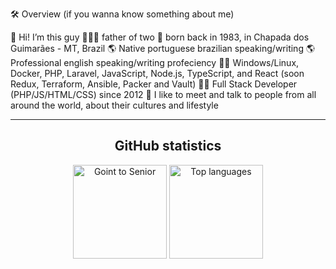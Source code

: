 🛠 Overview (if you wanna know something about me)

👋 Hi! I’m this guy
👨‍👧‍👦 father of two
👶 born back in 1983, in Chapada dos Guimarães - MT, Brazil
🌎 Native portuguese brazilian speaking/writing
🌎 Professional english speaking/writing profeciency
👨‍🎓 Windows/Linux, Docker, PHP, Laravel, JavaScript, Node.js, TypeScript, and React (soon Redux, Terraform, Ansible, Packer and Vault)
👨‍💻 Full Stack Developer (PHP/JS/HTML/CSS) since 2012
💬 I like to meet and talk to people from all around the world, about their cultures and lifestyle

---

<div align="center">
  <h2>GitHub statistics</h2>
  <img src="https://github-readme-stats.vercel.app/api?username=goingtosenior&count_private=true&show_icons=true&theme=react" alt="Goint to Senior" height="150" />        
  <img src="https://github-readme-stats.vercel.app/api/top-langs/?username=goingtosenior&&langs_count=8&layout=compact&theme=react" alt="Top languages" height="150" />
</div>

